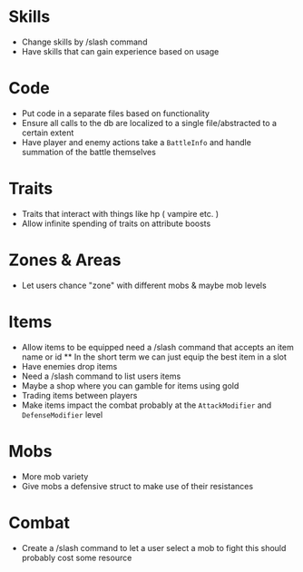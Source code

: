 
# Skills 
* Change skills by /slash command
* Have skills that can gain experience based on usage

# Code
* Put code in a separate files based on functionality
* Ensure all calls to the db are localized to a single file/abstracted to a certain extent
* Have player and enemy actions take a `BattleInfo` and handle summation of the battle themselves

# Traits
* Traits that interact with things like hp ( vampire etc. )
* Allow infinite spending of traits on attribute boosts

# Zones & Areas
* Let users chance "zone" with different mobs & maybe mob levels

# Items
* Allow items to be equipped need a /slash command that accepts an item name or id
** In the short term we can just equip the best item in a slot
* Have enemies drop items
* Need a /slash command to list users items 
* Maybe a shop where you can gamble for items using gold
* Trading items between players
* Make items impact the combat probably at the `AttackModifier` and `DefenseModifier` level

# Mobs
* More mob variety
* Give mobs a defensive struct to make use of their resistances

# Combat
* Create a /slash command to let a user select a mob to fight this should probably cost some resource
